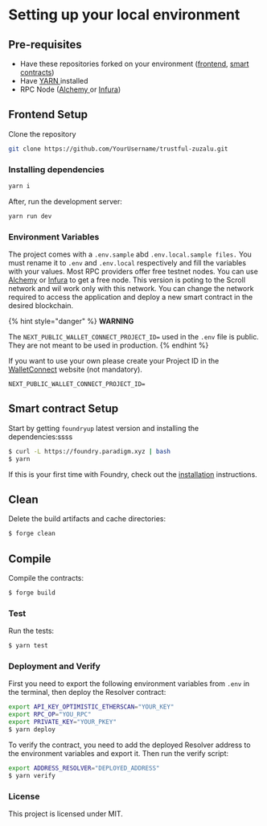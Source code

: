 # Setting up your local environment

## Pre-requisites

* Have these repositories forked on your environment ([frontend](https://github.com/blockful-io/trustful-zuzalu), [smart contracts](https://github.com/blockful-io/trustful-zuzalu-contracts))
* Have [YARN ](https://classic.yarnpkg.com/lang/en/docs/install/#windows-stable)installed
* RPC Node ([Alchemy ](https://www.alchemy.com/)or [Infura](https://www.infura.io/))

## Frontend Setup

Clone the repository

```bash
git clone https://github.com/YourUsername/trustful-zuzalu.git
```

### Installing dependencies

```bash
yarn i
```

After, run the development server:

```bash
yarn run dev
```

### Environment Variables

The project comes with a `.env.sample` abd `.env.local.sample files.` You must rename it to `.env` and `.env.local` respectively and fill the variables with your values. Most RPC providers offer free testnet nodes. You can use [Alchemy](https://www.alchemy.com/) or [Infura](https://infura.io/) to get a free node. This version is poting to the Scroll network and wil work only with this network. You can change the network required to access the application and deploy a new smart contract in the desired blockchain.

{% hint style="danger" %}
**WARNING**

The `NEXT_PUBLIC_WALLET_CONNECT_PROJECT_ID=` used in the `.env` file is public. They are not meant to be used in production.
{% endhint %}

If you want to use your own please create your Project ID in the [WalletConnect](https://cloud.walletconnect.com/) website (not mandatory).

```
NEXT_PUBLIC_WALLET_CONNECT_PROJECT_ID=
```

## Smart contract Setup

Start by getting `foundryup` latest version and installing the dependencies:ssss

```sh
$ curl -L https://foundry.paradigm.xyz | bash
$ yarn
```

If this is your first time with Foundry, check out the [installation](https://github.com/foundry-rs/foundry#installation) instructions.

## Clean

Delete the build artifacts and cache directories:

```sh
$ forge clean
```

## Compile

Compile the contracts:

```sh
$ forge build
```

### Test

Run the tests:

```sh
$ yarn test
```

### Deployment and Verify

First you need to export the following environment variables from `.env` in the terminal, then deploy the Resolver contract:

```sh
export API_KEY_OPTIMISTIC_ETHERSCAN="YOUR_KEY"
export RPC_OP="YOU_RPC"
export PRIVATE_KEY="YOUR_PKEY"
$ yarn deploy
```

To verify the contract, you need to add the deployed Resolver address to the environment variables and export it. Then run the verify script:

```sh
export ADDRESS_RESOLVER="DEPLOYED_ADDRESS"
$ yarn verify
```

### License

This project is licensed under MIT.
